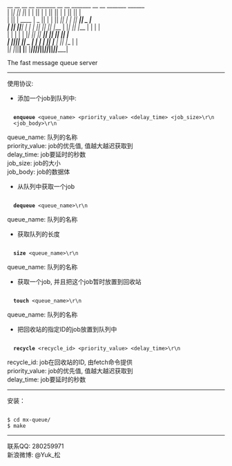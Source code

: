   __   __  __   __         _______  __   __  _______  __   __  _______  ______  <br />
 |  |_|  ||  |_|  |       |       ||  | |  ||       ||  | |  ||       ||      | <br />
 |       ||       | ____  |   _   ||  | |  ||    ___||  | |  ||    ___||  _    |<br />
 |       ||       ||____| |  | |  ||  |_|  ||   |___ |  |_|  ||   |___ | | |   |<br />
 |       | |     |        |  |_|  ||       ||    ___||       ||    ___|| |_|   |<br />
 | ||_|| ||   _   |       |      | |       ||   |___ |       ||   |___ |       |<br />
 |_|   |_||__| |__|       |____||_||_______||_______||_______||_______||______|<br />


The fast message queue server

-------------------------------------------------

使用协议:<br />
* 添加一个job到队列中:
<pre><code>
  <b>enqueue</b> &lt;queue_name&gt; &lt;priority_value&gt; &lt;delay_time&gt; &lt;job_size&gt;\r\n
  &lt;job_body&gt;\r\n
</code></pre>
queue_name: 队列的名称<br />
priority_value: job的优先值, 值越大越迟获取到<br />
delay_time: job要延时的秒数<br />
job_size: job的大小<br />
job_body: job的数据体<br />


* 从队列中获取一个job
<pre><code>
  <b>dequeue</b> &lt;queue_name&gt;\r\n
</code></pre>
queue_name: 队列的名称


* 获取队列的长度
<pre><code>
  <b>size</b> &lt;queue_name&gt;\r\n
</code></pre>
queue_name: 队列的名称


* 获取一个job, 并且把这个job暂时放置到回收站
<pre><code>
  <b>touch</b> &lt;queue_name&gt;\r\n
</code></pre>
queue_name: 队列的名称<br />

* 把回收站的指定ID的job放置到队列中
<pre><code>
  <b>recycle</b> &lt;recycle_id&gt; &lt;priority_value&gt; &lt;delay_time&gt;\r\n
</code></pre>
recycle_id: job在回收站的ID, 由fetch命令提供<br />
priority_value: job的优先值, 值越大越迟获取到<br />
delay_time: job要延时的秒数<br />

-------------------------------------------------

安装：
<pre><code>
$ cd mx-queue/
$ make
</code></pre>

-------------------------------------------------

联系QQ: 280259971<br />
新浪微博: @Yuk_松
